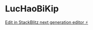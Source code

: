 # LucHaoBiKip

[Edit in StackBlitz next generation editor ⚡️](https://stackblitz.com/~/github.com/tranletatphong1995/LucHaoBiKip)